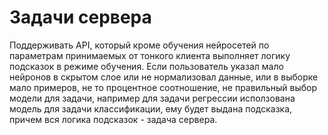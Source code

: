 # Задачи сервера

Поддерживать API, который кроме обучения нейросетей по параметрам принимаемых от тонкого клиента выполняет логику подсказок в режиме обучения. Если пользователь указал мало нейронов в скрытом слое или не нормализовал данные, или в выборке мало примеров, не то процентное соотношение, не правильный выбор модели для задачи, например для задачи регрессии исползована модель для задачи классификации,  ему будет выдана подсказка, причем вся логика подсказок - задача сервера.

